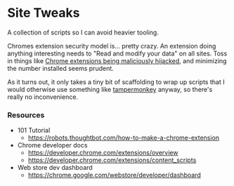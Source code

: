 # Site Tweaks

A collection of scripts so I can avoid heavier tooling.

Chromes extension security model is... pretty crazy. An extension doing anything
interesting needs to "Read and modify your data" on all sites. Toss in things like
[Chrome extensions being maliciously hijacked](https://thehackernews.com/2017/08/chrome-extension-hacking.html),
and minimizing the number installed seems prudent.

As it turns out, it only takes a tiny bit of scaffolding to wrap up scripts that
I would otherwise use something like
[tampermonkey](http://tampermonkey.net/) anyway, so
there's really no inconvenience.

### Resources
* 101 Tutorial
    - https://robots.thoughtbot.com/how-to-make-a-chrome-extension
* Chrome developer docs
    - https://developer.chrome.com/extensions/overview
    - https://developer.chrome.com/extensions/content_scripts
* Web store dev dashboard
    - https://chrome.google.com/webstore/developer/dashboard
